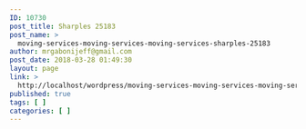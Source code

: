 ```yaml
---
ID: 10730
post_title: Sharples 25183
post_name: >
  moving-services-moving-services-moving-services-sharples-25183
author: mrgabonijeff@gmail.com
post_date: 2018-03-28 01:49:30
layout: page
link: >
  http://localhost/wordpress/moving-services-moving-services-moving-services-sharples-25183/
published: true
tags: [ ]
categories: [ ]
---
```

